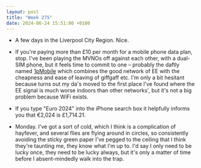 ```yaml
---
layout: post
title: "Week 275"
date: 2024-06-24 15:51:00 +0100
---
```


- A few days in the Liverpool City Region. Nice.

- If you're paying more than £10 per month for a mobile phone data plan, stop.
  I've been playing the MVNOs off against each other, with a dual-SIM phone, but it feels time to commit to one – probably the daftly named [1pMobile](https://www.1pmobile.com/?friend=G348632J) which combines the good network of EE with the cheapness and ease of leaving of giffgaff etc. I'm only a bit hesitant because turns out my da's moved to the first place I've found where the EE signal is much worse indoors than other networks', but it's not a big problem because WiFi exists.

- If you type "Euro 2024" into the iPhone search box it helpfully informs you that €2,024 is £1,714.21.

- Monday. I've got a sort of cold, which I think is a complication of hayfever, and several flies are flying around in circles, so consistently avoiding the sticky green paper I've pegged to the ceiling that I think they're taunting me, they know what I'm up to. I'd say I only need to be lucky once, they need to be lucky always, but it's only a matter of time before I absent-mindedly walk into the trap.
